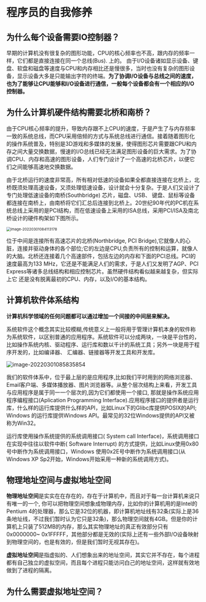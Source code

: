 # 程序员的自我修养

## 为什么每个设备需要IO控制器？

早期的计算机没有很复杂的图形功能，CPU的核心频率也不高，跟内存的频率一样，它们都是直接连接在同一个总线(Bus). 上的。 由于I/O设备诸如显示设备、键盘、软盘和磁盘等速度与CPU和内存相比还是慢很多，当时也没有复杂的图形设备，显示设备大多是只能输出字符的终端。**为了协调I/O设备与总线之间的速度，也为了能够让CPU能够和I/O设备进行通信，一般每个设备都会有一个相应的I/O 控制器。**

## 为什么计算机硬件结构需要北桥和南桥？

由于CPU核心频率的提升，导致内存跟不上CPU的速度，于是产生了与内存频率一致的系统总线，而CPU采用倍频的方式与系统总线进行通信。接着随着图形化的操作系统普及，特别是3D游戏和多媒体的发展，使得图形芯片需要跟CPU和内存之间大量交换数据，慢速的I/O总线已经无法满足图形设备的巨大需求。为了协调CPU、内存和高速的图形设备，人们专门设计了一个高速的北桥芯片，以便它们之间能够高速地交换数据。

由于北桥运行的速度非常高，所有相对低速的设备如果全都直接连接在北桥上，北桥既须处理高速设备，又须处理低速设备，设计就会十分复杂。于是人们又设计了专门处理低速设备的南桥(Southbridge) 芯片，磁盘、USB、 键盘、鼠标等设备都连接在南桥上，由南桥将它们汇总后连接到北桥上。20世纪90年代的PC机在系统总线上采用的是PCI结构，而在低速设备上采用的ISA总线，采用PCI/ISA及南北桥设计的硬件构架如下图所示。

<img src="/Users/guoguangming/Projects/CppInterview/image/image-20220301084113178.png" alt="image-20220301084113178" style="zoom:67%;" />

位于中间是连接所有高速芯片的北桥(Northbridge, PCI Bridge),它就像人的心脏，连接并驱动身体的各个部位;它的左边是CPU,负责所有的控制和运算，就像人的大脑。北桥还连接着几个高速部件，包括左边的内存和下面的PCI总线。PCI的速度最高为133 MHz，它还是不能满足人们的需求，于是人们又发明了AGP、PCI Express等诸多总线结构和相应控制芯片。虽然硬件结构看似越来越复杂，但实际上它
还是没有脱离最初的CPU、内存，以及I/O的基本结构。

## 计算机软件体系结构

**计算机科学领域的任何问题都可以通过增加一个间接的中间层来解决。**

系统软件这个概念其实比较模糊,传统意义上一般将用于管理计算机本身的软件称为系统软件，以区别普通的应用程序。系统软件可以分成两块，一块是平台性的，比如操作系统内核、驱动程序、运行库和数以千计的系统工具；另外一块是用于程序开发的，比如编译器、
汇编器、链接器等开发工具和开发库。

<img src="/Users/guoguangming/Projects/CppInterview/image/image-20220301085835854.png" alt="image-20220301085835854"  />

我们的软件体系中，位于最上层的是应用程序,比如我们平时用到的网络浏览器、Email客户端、多媒体播放器、图片浏览器等。从整个层次结构上来看，开发工具与应用程序是属于同一一个层次的,因为它们都使用一个接口, 那就是操作系统应用程序编程接口(Aplication
Programming Interface).应用程序接口的提供者是运行库，什么样的运行库提供什么样的API，比如Linux下的Glibc库提供POSIX的API; Windows 的运行库提供Windows API。最常见的32位Windows提供的API又被称为Win32。

运行库使用操作系统提供的系统调用接口( System call Interface)，系统调用接口在实现中往往以软件中断( Software Interrupt) 的方式提供，比如Linux使用0x80号中断作为系统调用接口，Windows 使用0x2E号中断作为系统调用接口(从Windows XP Sp2开始，Windows开始采用一种新的系统调用方式)。

## 物理地址空间与虚拟地址空间

**物理地址空间**是实实在在存在的，存在于计算机中，而且对于每一台计算机来说只有唯一的一个, 你可以把物理空间想象成物理内存，比如你的计算机用的是Intel的Pentium 4的处理器，那么它是32位的机器，即计算机地址线有32条(实际上是36条地址线，不过我们暂时认为它只是32条)，那么物理空间就有4GB。但是你的计算机上只装了512MB的内存，那么其实物理地址的真正有效部分只有0x0000000~
0x1FFFFF，其他部分都是无效的(实际上还有一些外部I/O设备映射到物理空间的，也是有效的，但是我们暂时无视其存在)。

**虚拟地址空间**是指虚拟的、人们想象出来的地址空间，其实它并不存在，每个进程都有自己独立的虚拟空间，而且每个进程只能访问白己的地址空间，这样就有效地做到了进程的隔离。

## 为什么需要虚拟地址空间？



